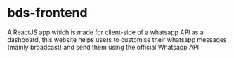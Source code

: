 # bds-frontend

A ReactJS app which is made for client-side of a whatsapp API as a dashboard, this website helps users to customise their whatsapp messages (mainly broadcast) and send them using the official Whatsapp API
